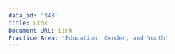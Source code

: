 ```yaml
---
data_id: '348'
title: Link
Document URL: Link
Practice Area: 'Education, Gender, and Youth'
---
```

